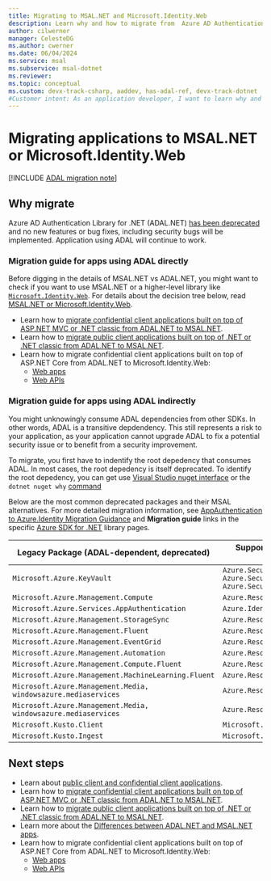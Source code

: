 ```yaml
---
title: Migrating to MSAL.NET and Microsoft.Identity.Web
description: Learn why and how to migrate from  Azure AD Authentication Library for .NET (ADAL.NET) to Microsoft Authentication Library for .NET (MSAL.NET) or Microsoft.Identity.Web
author: cilwerner
manager: CelesteDG
ms.author: cwerner
ms.date: 06/04/2024
ms.service: msal
ms.subservice: msal-dotnet
ms.reviewer:
ms.topic: conceptual
ms.custom: devx-track-csharp, aaddev, has-adal-ref, devx-track-dotnet
#Customer intent: As an application developer, I want to learn why and how to migrate from ADAL.NET and MSAL.NET or Microsoft.Identity.Web libraries.
---
```


# Migrating applications to MSAL.NET or Microsoft.Identity.Web

[!INCLUDE [ADAL migration note](../includes/adal-migration-note.md)]

## Why migrate

Azure AD Authentication Library for .NET (ADAL.NET) [has been deprecated](https://devblogs.microsoft.com/identity/update-your-applications-from-adal-to-msal/) and no new features or bug fixes, including security bugs will be implemented. 
Application using ADAL will continue to work.

### Migration guide for apps using ADAL directly

Before digging in the details of MSAL.NET vs ADAL.NET, you might want to check if you want to use MSAL.NET or a higher-level library like [`Microsoft.Identity.Web`](../microsoft-identity-web/index.md). For details about the decision tree below, read [MSAL.NET or Microsoft.Identity.Web](../getting-started/choosing-msal-dotnet.md).

- Learn how to [migrate confidential client applications built on top of ASP.NET MVC or .NET classic from ADAL.NET to MSAL.NET](migrate-confidential-client.md).
- Learn how to [migrate public client applications built on top of .NET or .NET classic from ADAL.NET to MSAL.NET](migrate-public-client.md).
- Learn how to migrate confidential client applications built on top of ASP.NET Core from ADAL.NET to Microsoft.Identity.Web:
  - [Web apps](https://github.com/AzureAD/microsoft-identity-web/wiki/web-apps#migrating-from-previous-versions--adding-authentication)
  - [Web APIs](https://github.com/AzureAD/microsoft-identity-web/wiki/web-apis)

### Migration guide for apps using ADAL indirectly 

You might unknowingly consume ADAL dependencies from other SDKs. In other words, ADAL is a transitive depdendency. This still represents a risk to your application, as your application cannot upgrade ADAL to fix a potential security issue or to benefit from a security improvement.

To migrate, you first have to indentify the root depedency that consumes ADAL. In most cases, the root depedency is itself deprecated. To identify the root depedency, you can get use [Visual Studio nuget interface](https://learn.microsoft.com/nuget/consume-packages/install-use-packages-visual-studio) or the `dotnet nuget why` [command](https://learn.microsoft.com/dotnet/core/tools/dotnet-nuget-why)

Below are the most common deprecated packages and their MSAL alternatives. For more detailed migration information, see [AppAuthentication to Azure.Identity Migration Guidance](/dotnet/api/overview/azure/app-auth-migration) and **Migration guide** links in the specific [Azure SDK for .NET](/dotnet/api/overview/azure/) library pages.

|  Legacy Package (ADAL-dependent, deprecated)                  | Supported Package (MSAL-dependent, current) |
| ------------------------------------------------------------- | ---------------------------------------------------------------------------------------------------- |
| `Microsoft.Azure.KeyVault`                                    | `Azure.Security.KeyVault.Secrets, Azure.Security.KeyVault.Keys, Azure.Security.KeyVault.Certificates`|
| `Microsoft.Azure.Management.Compute`                          | `Azure.ResourceManager.Compute`                                                                      |
| `Microsoft.Azure.Services.AppAuthentication`                  | `Azure.Identity`                                                                                     |
| `Microsoft.Azure.Management.StorageSync`                      | `Azure.ResourceManager.StorageSync`                                                                  |
| `Microsoft.Azure.Management.Fluent`                           | `Azure.ResourceManager`                                                                              |
| `Microsoft.Azure.Management.EventGrid`                        | `Azure.ResourceManager.EventGrid`                                                                    |
| `Microsoft.Azure.Management.Automation`                       | `Azure.ResourceManager.Automation`                                                                   |
| `Microsoft.Azure.Management.Compute.Fluent`                   | `Azure.ResourceManager.Compute`                                                                      |
| `Microsoft.Azure.Management.MachineLearning.Fluent`           | `Azure.ResourceManager.MachineLearningCompute`                                                       |
| `Microsoft.Azure.Management.Media, windowsazure.mediaservices`| `Azure.ResourceManager.Media`                                                                        |
| `Microsoft.Azure.Management.Media, windowsazure.mediaservices`| `Azure.ResourceManager.Media`                                                                        |
| `Microsoft.Kusto.Client`                                      | `Microsoft.Azure.Kusto.Data`                                                                         |
| `Microsoft.Kusto.Ingest`                                      | `Microsoft.Azure.Kusto.Ingest`                                                                       |

## Next steps

- Learn about [public client and confidential client applications](/entra/identity-platform/msal-client-applications).
- Learn how to [migrate confidential client applications built on top of ASP.NET MVC or .NET classic from ADAL.NET to MSAL.NET](migrate-confidential-client.md).
- Learn how to [migrate public client applications built on top of .NET or .NET classic from ADAL.NET to MSAL.NET](migrate-public-client.md).
- Learn more about the [Differences between ADAL.NET and MSAL.NET apps](differences-adal-msal-net.md).
- Learn how to migrate confidential client applications built on top of ASP.NET Core from ADAL.NET to Microsoft.Identity.Web:
  - [Web apps](https://github.com/AzureAD/microsoft-identity-web/wiki/web-apps#migrating-from-previous-versions--adding-authentication)
  - [Web APIs](https://github.com/AzureAD/microsoft-identity-web/wiki/web-apis)
